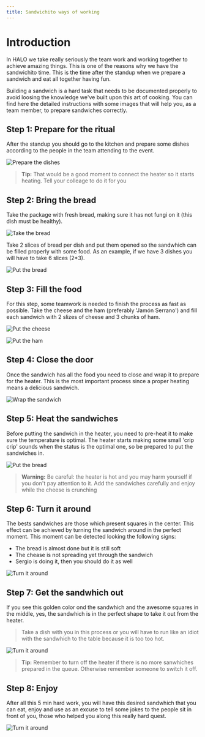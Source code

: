 ```yaml
---
title: Sandwichito ways of working
---
```


# Introduction
In HALO we take really seriously the team work and working together to achieve amazing things. This is one of the reasons why we have the sandwichito time. This is the time after the standup when we prepare a sandwich and eat all together having fun.

Building a sandwich is a hard task that needs to be documented properly to avoid loosing the knowledge we've built upon this art of cooking. You can find here the detailed instructions with some images that will help you, as a team member, to prepare sandwiches correctly.

## Step 1: Prepare for the ritual

After the standup you should go to the kitchen and prepare some dishes according to the people in the team attending to the event.

![Prepare the dishes](/img/sandwich/Step_1.jpg)

> **Tip:** That would be a good moment to connect the heater so it starts heating. Tell your colleage to do it for you

## Step 2: Bring the bread

Take the package with fresh bread, making sure it has not fungi on it (this dish must be healthy).

![Take the bread](/img/sandwich/Step_2.jpg)

Take 2 slices of bread per dish and put them opened so the sandwhich can be filled properly with some food. As an example, if we have 3 dishes you will have to take 6 slices (2*3).

![Put the bread](/img/sandwich/Step_3.jpg)

## Step 3: Fill the food

For this step, some teamwork is needed to finish the process as fast as possible. Take the cheese and the ham (preferably 'Jamón Serrano') and fill each sandwich with 2 slizes of cheese and 3 chunks of ham.

![Put the cheese](/img/sandwich/Step_4.jpg)

![Put the ham](/img/sandwich/Step_5.jpg)

## Step 4: Close the door

Once the sandwich has all the food you need to close and wrap it to prepare for the heater. This is the most important process since a proper heating means a delicious sandwich.

![Wrap the sandwich](/img/sandwich/Step_6.jpg)

## Step 5: Heat the sandwiches

Before putting the sandwich in the heater, you need to pre-heat it to make sure the temperature is optimal. The heater starts making some small 'crip crip' sounds when the status is the optimal one, so be prepared to put the sandwiches in.

![Put the bread](/img/sandwich/Step_7.jpg)

> **Warning:** Be careful: the heater is hot and you may harm yourself if you don't pay attention to it. Add the sandwiches carefully and enjoy while the cheese is crunching

## Step 6: Turn it around

The bests sandwiches are those which present squares in the center. This effect can be achieved by turning the sandwich around in the perfect moment. This moment can be detected looking the following signs:

- The bread is almost done but it is still soft
- The chease is not spreading yet through the sandwich
- Sergio is doing it, then you should do it as well

![Turn it around](/img/sandwich/Step_8.jpg)

## Step 7: Get the sandwhich out

If you see this golden color ond the sandwhich and the awesome squares in the middle, yes, the sandwhich is in the perfect shape to take it out from the heater.

> Take a dish with you in this process or you will have to run like an idiot with the sandwhich to the table because it is too too hot.

![Turn it around](/img/sandwich/Step_9.jpg)

> **Tip:** Remember to turn off the heater if there is no more sanwhiches prepared in the queue. Otherwise remember someone to switch it off.

## Step 8: Enjoy

After all this 5 min hard work, you will have this desired sandwhich that you can eat, enjoy and use as an excuse to tell some jokes to the people sit in front of you, those who helped you along this really hard quest.

![Turn it around](/img/sandwich/Step_10.png)
